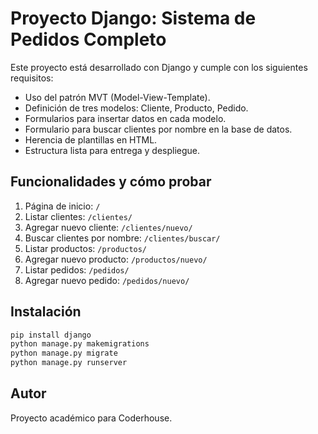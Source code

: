 
# Proyecto Django: Sistema de Pedidos Completo

Este proyecto está desarrollado con Django y cumple con los siguientes requisitos:

- Uso del patrón MVT (Model-View-Template).
- Definición de tres modelos: Cliente, Producto, Pedido.
- Formularios para insertar datos en cada modelo.
- Formulario para buscar clientes por nombre en la base de datos.
- Herencia de plantillas en HTML.
- Estructura lista para entrega y despliegue.

## Funcionalidades y cómo probar

1. Página de inicio: `/`  
2. Listar clientes: `/clientes/`  
3. Agregar nuevo cliente: `/clientes/nuevo/`  
4. Buscar clientes por nombre: `/clientes/buscar/`  
5. Listar productos: `/productos/`  
6. Agregar nuevo producto: `/productos/nuevo/`  
7. Listar pedidos: `/pedidos/`  
8. Agregar nuevo pedido: `/pedidos/nuevo/`  

## Instalación

```bash
pip install django
python manage.py makemigrations
python manage.py migrate
python manage.py runserver
```

## Autor

Proyecto académico para Coderhouse.
